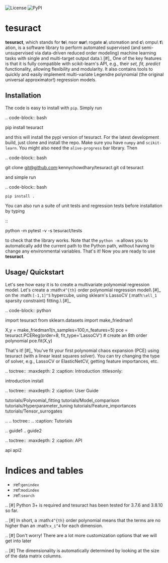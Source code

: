 ![License](https://img.shields.io/github/license/kennychowdhary/tesuract)
![PyPI](https://img.shields.io/pypi/v/tesuract)

**tesuract**
============

**tesuract**, which stands for **te**\ nsor **sur**\ rogate **a**\ utomation and **c**\ ompu\ **t**\ ation, is a software library to perform automated supervised (and semi-unsupervised via data-driven reduced order modeling) machine learning tasks with single and multi-target output data.\ [#]_ One of the key features is that it is fully compatible with scikit-learn's API, e.g., their *set, fit, predict* functionality, allowing flexibility and modularity. It also contains tools to quickly and easily implement multi-variate Legendre polynomial (the original universal approximator!) regression models. 

Installation
------------

The code is easy to install with ``pip``. Simply run 

.. code-block:: bash
   
   pip install tesuract

and this will install the pypi version of tesuract. For the latest development build, just clone and install the repo. Make sure you have ``numpy`` and
``scikit-learn``. You might also need the ``alive-progress`` bar library. Then

.. code-block:: bash

   git clone git@github.com:kennychowdhary/tesuract.git
   cd tesuract

and simple run

.. code-block:: bash

	pip install .


You can also run a suite of unit tests and regression tests before installation by typing 

::

   python -m pytest -v -s tesuract/tests

to check that the library works. Note that the `python -m` allows you to automatically add the current path to the Python path, without having to change any environmental variables. That's it! Now you are ready to use **tesuract**. 

Usage/ Quickstart
-----------------

Let's see how easy it is to create a multivariate polynomial regression model. 
Let's create a :math:`4^{th}` order polynomial regression model\ [#]_ on the 
:math:`[-1,1]^5` hypercube, using sklearn's LassoCV (:math:`\ell_1` sparsity constraint) fitting.\ [#]_

.. code-block:: python

   import tesuract
   from sklearn.datasets import make_friedman1

   X,y = make_friedman1(n_samples=100,n_features=5)
   pce = tesuract.PCEReg(order=8, fit_type='LassoCV') # create an 8th order polynomial
   pce.fit(X,y)

That's it! [#]_ You've fit your first polynomial chaos expansion (PCE) using tesuract (with a linear least squares solver). You can try changing the type of solver, e.g., LassoCV or ElasticNetCV, getting feature importances, etc. 

.. toctree::
   :maxdepth: 2
   :caption: Introduction
   :titlesonly:
   
   introduction
   install

.. toctree::
   :maxdepth: 2
   :caption: User Guide
   
   tutorials/Polynomial_fitting
   tutorials/Model_comparison
   tutorials/Hyperparameter_tuning
   tutorials/Feature_importances
   tutorials/Tensor_surrogates

.. .. toctree::
..    :caption: Tutorials

..    guide1
..    guide2


.. toctree::
   :maxdepth: 2
   :caption: API

   api
   api2



Indices and tables
==================

* :ref:`genindex`
* :ref:`modindex`
* :ref:`search`


.. [#] Python 3+ is required and tesuract has been tested for 
         3.7.6 and 3.8.10 so far. 

.. [#] In short, a :math:`4^{th}` order polynomial means that the
       terms are no higher than an :math:`x_i^4` for each dimension. 

.. [#] Don't worry! There are a lot more customization options that we will get into later

.. [#] The dimensionality is automatically determined by looking at the size 
      of the data matrix columns. 